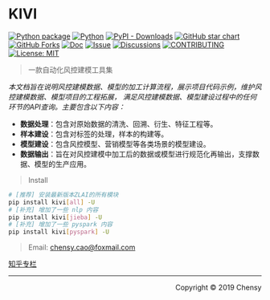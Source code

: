 # KIVI

[![Python package](https://img.shields.io/pypi/v/kivi)](https://pypi.org/project/kivi/)
[![Python](https://img.shields.io/pypi/pyversions/kivi.svg)](https://pypi.python.org/pypi/kivi/)
[![PyPI - Downloads](https://img.shields.io/pypi/dm/kivi)](https://pypi.org/project/kivi/)
[![GitHub star chart](https://img.shields.io/github/stars/kivi-risk/kivi?style=flat-square)](https://star-history.com/#kivi-risk/kivi)
[![GitHub Forks](https://img.shields.io/github/forks/kivi-risk/kivi.svg)](https://star-history.com/#kivi-risk/kivi)
[![Doc](https://img.shields.io/badge/Doc-online-green)](https://kivi-risk.github.io/kivi-doc/)
[![Issue](https://img.shields.io/github/issues/kivi-risk/kivi)](https://github.com/kivi-risk/kivi/issues/new/choose)
[![Discussions](https://img.shields.io/github/discussions/kivi-risk/kivi)](https://github.com/kivi-risk/kivi/issues/new/choose)
[![CONTRIBUTING](https://img.shields.io/badge/Contributing-8A2BE2)](https://github.com/kivi-risk/kivi/blob/main/CONTRIBUTING.md)
[![License: MIT](https://img.shields.io/github/license/kivi-risk/kivi)](https://github.com/kivi-risk/kivi/blob/main/LICENSE)

> 一款自动化风控建模工具集

*本文档旨在说明风控建模数据、模型的加工计算流程，展示项目代码示例，维护风控建模数据、模型项目的工程拓展，
满足风控建模数据、模型建设过程中的任何环节的API查询。主要包含以下内容：*

- **数据处理**：包含对原始数据的清洗、回溯、衍生、特征工程等。
- **样本建设**：包含对标签的处理，样本的构建等。
- **模型建设**：包含风控模型、营销模型等各类场景的模型建设。
- **数据输出**：旨在对风控建模中加工后的数据或模型进行规范化再输出，支撑数据、模型的生产应用。

> Install

```bash
# [推荐] 安装最新版本ZLAI的所有模块
pip install kivi[all] -U
# [补充] 增加了一些 nlp 内容
pip install kivi[jieba] -U
# [补充] 增加了一些 pyspark 内容
pip install kivi[pyspark] -U
```

> Email: chensy.cao@foxmail.com

[知乎专栏](https://www.zhihu.com/people/chensy-87/columns)

---

<div style="float:right;">Copyright &copy; 2019 Chensy</div>
